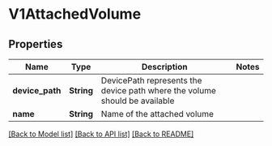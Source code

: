 # V1AttachedVolume

## Properties

Name | Type | Description | Notes
------------ | ------------- | ------------- | -------------
**device_path** | **String** | DevicePath represents the device path where the volume should be available | 
**name** | **String** | Name of the attached volume | 

[[Back to Model list]](../README.md#documentation-for-models) [[Back to API list]](../README.md#documentation-for-api-endpoints) [[Back to README]](../README.md)


